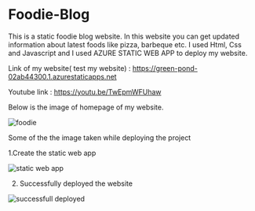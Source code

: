 # Foodie-Blog
This is a static foodie blog website. In this website you can get updated information about latest foods like pizza, barbeque etc.
I  used Html, Css and Javascript and I used AZURE STATIC WEB APP  to deploy my website.


Link of my website( test my website)  : https://green-pond-02ab44300.1.azurestaticapps.net

Youtube link : https://youtu.be/TwEpmWFUhaw

Below is the image of homepage of my website.



![foodie](https://user-images.githubusercontent.com/64470115/169224902-bceb4e61-db43-4301-b7ec-011a708bb5d1.png)


Some of the the image taken while deploying the project

1.Create the static web app

![static web app](https://user-images.githubusercontent.com/64470115/169225081-4ee5fa38-39cb-448e-bd1b-2e1b0c1a9f58.png)


2. Successfully deployed the website


![successfull deployed](https://user-images.githubusercontent.com/64470115/169225196-a3cc5201-d729-4393-bdac-4756e4c0ffbd.png)

